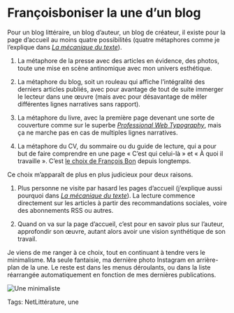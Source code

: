 # Françoisboniser la une d’un blog

Pour un blog littéraire, un blog d’auteur, un blog de créateur, il existe pour la page d’accueil au moins quatre possibilités (quatre métaphores comme je l’explique dans [*La mécanique du texte*](/la-mecanique-du-texte/)).

1. La métaphore de la presse avec des articles en évidence, des photos, toute une mise en scène antinomique avec mon univers esthétique.

2. La métaphore du blog, soit un rouleau qui affiche l’intégralité des derniers articles publiés, avec pour avantage de tout de suite immerger le lecteur dans une œuvre (mais avec pour désavantage de mêler différentes lignes narratives sans rapport).

3. La métaphore du livre, avec la première page devenant une sorte de couverture comme sur le superbe [*Professional Web Typography*](https://prowebtype.com/), mais ça ne marche pas en cas de multiples lignes narratives.

4. La métaphore du CV, du sommaire ou du guide de lecture, qui a pour but de faire comprendre en une page « C’est qui celui-là » et « À quoi il travaille ». C’est [le choix de François Bon](http://www.tierslivre.net/) depuis longtemps.

Ce choix m’apparaît de plus en plus judicieux pour deux raisons.

1. Plus personne ne visite par hasard les pages d’accueil (j’explique aussi pourquoi dans [*La mécanique du texte*](/la-mecanique-du-texte/)). La lecture commence directement sur les articles à partir des recommandations sociales, voire des abonnements RSS ou autres.

2. Quand on va sur la page d’accueil, c’est pour en savoir plus sur l’auteur, approfondir son œuvre, autant alors avoir une vision synthétique de son travail.

Je viens de me ranger à ce choix, tout en continuant à tendre vers le minimalisme. Ma seule fantaisie, ma dernière photo Instagram en arrière-plan de la une. Le reste est dans les menus déroulants, ou dans la liste réarrangée automatiquement en fonction de mes dernières publications.

![Une minimaliste](https://tcrouzet.com/images_tc/2015/05/minimal-600x390.jpg)



Tags: NetLittérature, une
